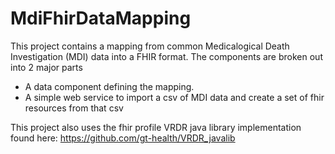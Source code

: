 # MdiFhirDataMapping

This project contains a mapping from common Medicalogical Death Investigation (MDI) data into a FHIR format.
The components are broken out into 2 major parts
* A data component defining the mapping.
* A simple web service to import a csv of MDI data and create a set of fhir resources from that csv

This project also uses the fhir profile VRDR java library implementation found here: https://github.com/gt-health/VRDR_javalib
